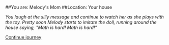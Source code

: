 ##You are: Melody's Mom
##Location: Your house

*You laugh at the silly message and continue to watch her as she plays with the toy. Pretty soon Melody
starts to imitate the doll, running around the house saying, "Math is hard! Math is hard!"*

[Continue journey](/node/second_grade)